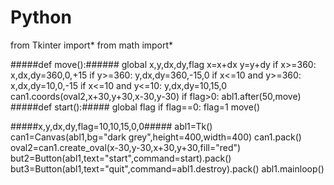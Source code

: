 # Python
from Tkinter import*
from math import*

#####def move():######
	global x,y,dx,dy,flag
	x=x+dx
	y=y+dy
	if x>=360:
		x,dx,dy=360,0,+15
	if y>=360:
		y,dx,dy=360,-15,0
	if x<=10 and y>=360:
		x,dx,dy=10,0,-15
	if x<=10 and y<=10:
			y,dx,dy=10,15,0
	can1.coords(oval2,x+30,y+30,x-30,y-30)
	if flag>0:
		abl1.after(50,move)
#####def start():#####
	global flag
	if flag==0:
		flag=1
		move()

	
	
	
#####x,y,dx,dy,flag=10,10,15,0,0#####
abl1=Tk()
can1=Canvas(abl1,bg="dark grey",height=400,width=400)
can1.pack()
oval2=can1.create_oval(x-30,y-30,x+30,y+30,fill="red")
but2=Button(abl1,text="start",command=start).pack()
but3=Button(abl1,text="quit",command=abl1.destroy).pack()
abl1.mainloop()